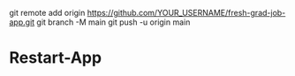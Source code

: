 git remote add origin https://github.com/YOUR_USERNAME/fresh-grad-job-app.git
git branch -M main
git push -u origin main
# Restart-App

